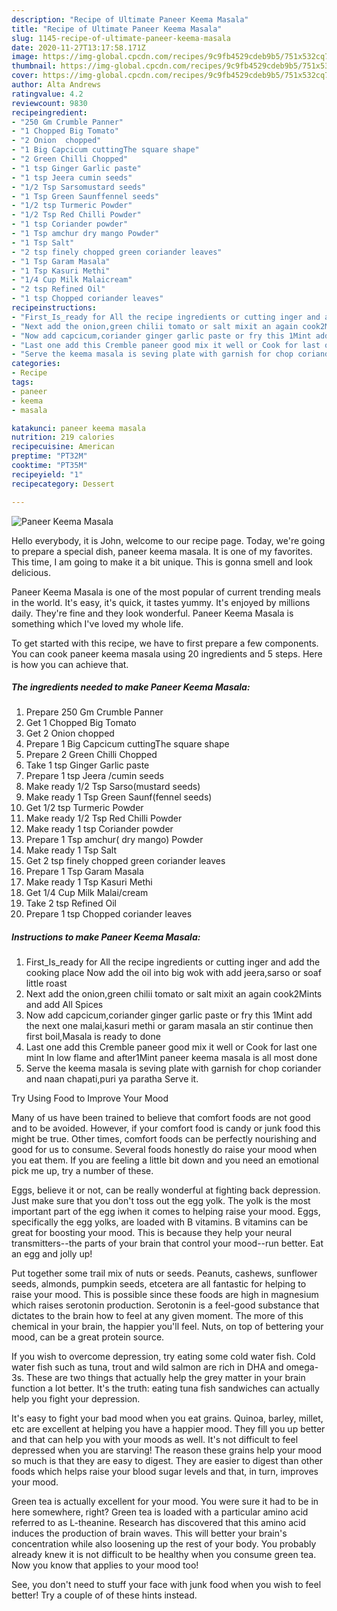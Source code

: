 ```yaml
---
description: "Recipe of Ultimate Paneer Keema Masala"
title: "Recipe of Ultimate Paneer Keema Masala"
slug: 1145-recipe-of-ultimate-paneer-keema-masala
date: 2020-11-27T13:17:58.171Z
image: https://img-global.cpcdn.com/recipes/9c9fb4529cdeb9b5/751x532cq70/paneer-keema-masala-recipe-main-photo.jpg
thumbnail: https://img-global.cpcdn.com/recipes/9c9fb4529cdeb9b5/751x532cq70/paneer-keema-masala-recipe-main-photo.jpg
cover: https://img-global.cpcdn.com/recipes/9c9fb4529cdeb9b5/751x532cq70/paneer-keema-masala-recipe-main-photo.jpg
author: Alta Andrews
ratingvalue: 4.2
reviewcount: 9830
recipeingredient:
- "250 Gm Crumble Panner"
- "1 Chopped Big Tomato"
- "2 Onion  chopped"
- "1 Big Capcicum cuttingThe square shape"
- "2 Green Chilli Chopped"
- "1 tsp Ginger Garlic paste"
- "1 tsp Jeera cumin seeds"
- "1/2 Tsp Sarsomustard seeds"
- "1 Tsp Green Saunffennel seeds"
- "1/2 tsp Turmeric Powder"
- "1/2 Tsp Red Chilli Powder"
- "1 tsp Coriander powder"
- "1 Tsp amchur dry mango Powder"
- "1 Tsp Salt"
- "2 tsp finely chopped green coriander leaves"
- "1 Tsp Garam Masala"
- "1 Tsp Kasuri Methi"
- "1/4 Cup Milk Malaicream"
- "2 tsp Refined Oil"
- "1 tsp Chopped coriander leaves"
recipeinstructions:
- "First_Is_ready for All the recipe ingredients or cutting inger and add the cooking place Now add the oil into big wok with add jeera,sarso or soaf little roast"
- "Next add the onion,green chilii tomato or salt mixit an again cook2Mints and add All Spices"
- "Now add capcicum,coriander ginger garlic paste or fry this 1Mint add the next one malai,kasuri methi or garam masala an stir continue then first boil,Masala is ready to done"
- "Last one add this Cremble paneer good mix it well or Cook for last one mint In low flame and after1Mint paneer keema masala is all most done"
- "Serve the keema masala is seving plate with garnish for chop coriander and naan chapati,puri ya paratha Serve it."
categories:
- Recipe
tags:
- paneer
- keema
- masala

katakunci: paneer keema masala 
nutrition: 219 calories
recipecuisine: American
preptime: "PT32M"
cooktime: "PT35M"
recipeyield: "1"
recipecategory: Dessert

---
```



![Paneer Keema Masala](https://img-global.cpcdn.com/recipes/9c9fb4529cdeb9b5/751x532cq70/paneer-keema-masala-recipe-main-photo.jpg)

Hello everybody, it is John, welcome to our recipe page. Today, we're going to prepare a special dish, paneer keema masala. It is one of my favorites. This time, I am going to make it a bit unique. This is gonna smell and look delicious.

Paneer Keema Masala is one of the most popular of current trending meals in the world. It's easy, it's quick, it tastes yummy. It's enjoyed by millions daily. They're fine and they look wonderful. Paneer Keema Masala is something which I've loved my whole life.




To get started with this recipe, we have to first prepare a few components. You can cook paneer keema masala using 20 ingredients and 5 steps. Here is how you can achieve that.

<!--inarticleads1-->

##### The ingredients needed to make Paneer Keema Masala:

1. Prepare 250 Gm Crumble Panner
1. Get 1 Chopped Big Tomato
1. Get 2 Onion  chopped
1. Prepare 1 Big Capcicum cuttingThe square shape
1. Prepare 2 Green Chilli Chopped
1. Take 1 tsp Ginger Garlic paste
1. Prepare 1 tsp Jeera /cumin seeds
1. Make ready 1/2 Tsp Sarso(mustard seeds)
1. Make ready 1 Tsp Green Saunf(fennel seeds)
1. Get 1/2 tsp Turmeric Powder
1. Make ready 1/2 Tsp Red Chilli Powder
1. Make ready 1 tsp Coriander powder
1. Prepare 1 Tsp amchur( dry mango) Powder
1. Make ready 1 Tsp Salt
1. Get 2 tsp finely chopped green coriander leaves
1. Prepare 1 Tsp Garam Masala
1. Make ready 1 Tsp Kasuri Methi
1. Get 1/4 Cup Milk Malai/cream
1. Take 2 tsp Refined Oil
1. Prepare 1 tsp Chopped coriander leaves




<!--inarticleads2-->

##### Instructions to make Paneer Keema Masala:

1. First_Is_ready for All the recipe ingredients or cutting inger and add the cooking place Now add the oil into big wok with add jeera,sarso or soaf little roast
1. Next add the onion,green chilii tomato or salt mixit an again cook2Mints and add All Spices
1. Now add capcicum,coriander ginger garlic paste or fry this 1Mint add the next one malai,kasuri methi or garam masala an stir continue then first boil,Masala is ready to done
1. Last one add this Cremble paneer good mix it well or Cook for last one mint In low flame and after1Mint paneer keema masala is all most done
1. Serve the keema masala is seving plate with garnish for chop coriander and naan chapati,puri ya paratha Serve it.




Try Using Food to Improve Your Mood


Many of us have been trained to believe that comfort foods are not good and to be avoided. However, if your comfort food is candy or junk food this might be true. Other times, comfort foods can be perfectly nourishing and good for us to consume. Several foods honestly do raise your mood when you eat them. If you are feeling a little bit down and you need an emotional pick me up, try a number of these.

Eggs, believe it or not, can be really wonderful at fighting back depression. Just make sure that you don't toss out the egg yolk. The yolk is the most important part of the egg iwhen it comes to helping raise your mood. Eggs, specifically the egg yolks, are loaded with B vitamins. B vitamins can be great for boosting your mood. This is because they help your neural transmitters--the parts of your brain that control your mood--run better. Eat an egg and jolly up!

Put together some trail mix of nuts or seeds. Peanuts, cashews, sunflower seeds, almonds, pumpkin seeds, etcetera are all fantastic for helping to raise your mood. This is possible since these foods are high in magnesium which raises serotonin production. Serotonin is a feel-good substance that dictates to the brain how to feel at any given moment. The more of this chemical in your brain, the happier you'll feel. Nuts, on top of bettering your mood, can be a great protein source.

If you wish to overcome depression, try eating some cold water fish. Cold water fish such as tuna, trout and wild salmon are rich in DHA and omega-3s. These are two things that actually help the grey matter in your brain function a lot better. It's the truth: eating tuna fish sandwiches can actually help you fight your depression. 

It's easy to fight your bad mood when you eat grains. Quinoa, barley, millet, etc are excellent at helping you have a happier mood. They fill you up better and that can help you with your moods as well. It's not difficult to feel depressed when you are starving! The reason these grains help your mood so much is that they are easy to digest. They are easier to digest than other foods which helps raise your blood sugar levels and that, in turn, improves your mood.

Green tea is actually excellent for your mood. You were sure it had to be in here somewhere, right? Green tea is loaded with a particular amino acid referred to as L-theanine. Research has discovered that this amino acid induces the production of brain waves. This will better your brain's concentration while also loosening up the rest of your body. You probably already knew it is not difficult to be healthy when you consume green tea. Now you know that applies to your mood too!

See, you don't need to stuff your face with junk food when you wish to feel better! Try  a  couple of  of  these  hints  instead.

